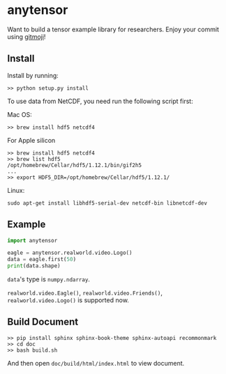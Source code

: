 # anytensor
Want to build a tensor example library for researchers.
Enjoy your commit using [gitmoji](https://gitmoji.dev/)!

## Install

Install by running:

```commandline
>> python setup.py install
```

To use data from NetCDF, you need run the following script first:

Mac OS:
```commandline
>> brew install hdf5 netcdf4
```

For Apple silicon
```commandline
>> brew install hdf5 netcdf4
>> brew list hdf5
/opt/homebrew/Cellar/hdf5/1.12.1/bin/gif2h5
...
>> export HDF5_DIR=/opt/homebrew/Cellar/hdf5/1.12.1/
```

Linux:
```commandline
sudo apt-get install libhdf5-serial-dev netcdf-bin libnetcdf-dev
```

## Example

```python
import anytensor

eagle = anytensor.realworld.video.Logo()
data = eagle.first(50)
print(data.shape)
```

`data`'s type is `numpy.ndarray`.

`realworld.video.Eagle()`, `realworld.video.Friends()`, `realworld.video.Logo()` is supported now.

## Build Document

```commandline
>> pip install sphinx sphinx-book-theme sphinx-autoapi recommonmark
>> cd doc
>> bash build.sh
```

And then open `doc/build/html/index.html` to view document.